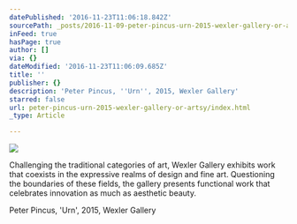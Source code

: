 ```yaml
---
datePublished: '2016-11-23T11:06:18.842Z'
sourcePath: _posts/2016-11-09-peter-pincus-urn-2015-wexler-gallery-or-artsy.md
inFeed: true
hasPage: true
author: []
via: {}
dateModified: '2016-11-23T11:06:09.685Z'
title: ''
publisher: {}
description: 'Peter Pincus, ''Urn'', 2015, Wexler Gallery'
starred: false
url: peter-pincus-urn-2015-wexler-gallery-or-artsy/index.html
_type: Article

---
```

<article style=""><img src="https://imgflo.herokuapp.com/graph/2b2431f8e7ba7b0/e8cbcea9647d7981cbbde68f2187abdc/noop.jpg?input=https%3A%2F%2Fd32dm0rphc51dk.cloudfront.net%2FrwBPuisy3fb89cJtRJ5bMw%2Flarge.jpg" /><p>Challenging the traditional categories of art, Wexler Gallery exhibits work that coexists in the expressive realms of design and fine art. Questioning the boundaries of these fields, the gallery presents functional work that celebrates innovation as much as aesthetic beauty.</p></article>

Peter Pincus, 'Urn', 2015, Wexler Gallery